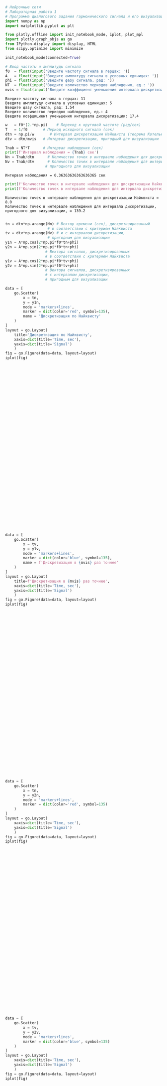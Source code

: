 

```python
# Нейронные сети
# Лабораторная работа 1
# Программа диалогового задания гармонического сигнала и его визуализации
import numpy as np
import matplotlib.pyplot as plt

from plotly.offline import init_notebook_mode, iplot, plot_mpl
import plotly.graph_objs as go
from IPython.display import display, HTML
from scipy.optimize import minimize

init_notebook_mode(connected=True)
```


<script type="text/javascript">window.PlotlyConfig = {MathJaxConfig: 'local'};</script><script type="text/javascript">if (window.MathJax) {MathJax.Hub.Config({SVG: {font: "STIX-Web"}});}</script><script>requirejs.config({paths: { 'plotly': ['https://cdn.plot.ly/plotly-latest.min']},});if(!window._Plotly) {require(['plotly'],function(plotly) {window._Plotly=plotly;});}</script>



```python
# Ввод частоты и амплитуды сигнала
f0  = float(input('Введите частоту сигнала в герцах: '))
A   = float(input('Введите амплитуду сигнала в условных единицах: '))
phi = float(input('Введите фазу сигнала, рад: '))
NT  = float(input('Введите количество периодов наблюдения, ед.: '))
mvis = float(input('Введите коэффициент уменьшения интервала дискретизации: '))
```

    Введите частоту сигнала в герцах: 11
    Введите амплитуду сигнала в условных единицах: 5
    Введите фазу сигнала, рад: 1.54
    Введите количество периодов наблюдения, ед.: 4
    Введите коэффициент уменьшения интервала дискретизации: 17.4
    


```python
w   = f0*(2.*np.pi)    # Переход к круговой частоте (рад/сек)
T   = 1/f0       # Период исходного сигнала (сек)
dtn = np.pi/w       # Интервал дискретизации Найквиста (теорема Котельникова)
dtv = dtn/mvis   # Интервал дискретизации, пригодный для визуализации

Tnab = NT*T      # Интервал наблюдения (сек)
print(f'Интервал наблюдения = {Tnab} сек')
Nn = Tnab/dtn      # Количество точек в интервале наблюдения для дискретизации Найквиста
Nv = Tnab/dtv      # Количество точек в интервале наблюдения для интервала дискретизации, 
                  # пригодного для визуализации

```

    Интервал наблюдения = 0.36363636363636365 сек
    


```python
print(f'Количество точек в интервале наблюдения для дискретизации Найквиста = {Nn}')
print(f'Количество точек в интервале наблюдения для интервала дискретизации, пригодного для визуализации, = {Nv}')
```

    Количество точек в интервале наблюдения для дискретизации Найквиста = 8.0
    Количество точек в интервале наблюдения для интервала дискретизации, пригодного для визуализации, = 139.2
    


```python

tn = dtn*np.arange(Nn) # Вектор времени (сек), дискретизированный
                   # в соответствии с критерием Найквиста
tv = dtv*np.arange(Nv) # и c интервалом дискретизации,
                   # пригодным для визуализации
y1n = A*np.cos(2*np.pi*f0*tn+phi)
y2n = A*np.sin(2*np.pi*f0*tn+phi)
                  # Вектора сигналов, дискретизированных
                  # в соответствии с критерием Найквиста
y1v = A*np.cos(2*np.pi*f0*tv+phi)
y2v = A*np.sin(2*np.pi*f0*tv+phi)
                  # Вектора сигналов, дискретизированных
                  # c интервалом дискретизации,
                  # пригодным для визуализации
```


```python
data = [
    go.Scatter(
        x = tn,
        y = y1n,
        mode = 'markers+lines',
        marker = dict(color='red', symbol=135),
        name = 'Дискретизация по Найквисту'
    )
]
layout = go.Layout(
    title='Дискретизация по Найквисту',
    xaxis=dict(title='Time, sec'),
    yaxis=dict(title='Signal')
    )
fig = go.Figure(data=data, layout=layout)
iplot(fig)
```


<div id="ec073cbd-b74a-4533-8d70-fbab1741c708" style="height: 525px; width: 100%;" class="plotly-graph-div"></div><script type="text/javascript">require(["plotly"], function(Plotly) { window.PLOTLYENV=window.PLOTLYENV || {};window.PLOTLYENV.BASE_URL="https://plot.ly";Plotly.newPlot("ec073cbd-b74a-4533-8d70-fbab1741c708", [{"marker": {"color": "red", "symbol": 135}, "mode": "markers+lines", "name": "\u0414\u0438\u0441\u043a\u0440\u0435\u0442\u0438\u0437\u0430\u0446\u0438\u044f \u043f\u043e \u041d\u0430\u0439\u043a\u0432\u0438\u0441\u0442\u0443", "x": [0.0, 0.045454545454545456, 0.09090909090909091, 0.13636363636363635, 0.18181818181818182, 0.2272727272727273, 0.2727272727272727, 0.3181818181818182], "y": [0.1539572954123306, -0.15395729541233566, 0.15395729541233627, -0.15395729541233688, 0.1539572954123375, -0.1539572954123381, 0.15395729541235648, -0.1539572954123571], "type": "scatter", "uid": "279b94bb-26cc-4cca-ac39-479ede5bc6dc"}], {"title": {"text": "\u0414\u0438\u0441\u043a\u0440\u0435\u0442\u0438\u0437\u0430\u0446\u0438\u044f \u043f\u043e \u041d\u0430\u0439\u043a\u0432\u0438\u0441\u0442\u0443"}, "xaxis": {"title": {"text": "Time, sec"}}, "yaxis": {"title": {"text": "Signal"}}}, {"showLink": false, "linkText": "Export to plot.ly", "plotlyServerURL": "https://plot.ly"})});</script><script type="text/javascript">window.addEventListener("resize", function(){window._Plotly.Plots.resize(document.getElementById("ec073cbd-b74a-4533-8d70-fbab1741c708"));});</script>



```python
data = [
    go.Scatter(
        x = tv,
        y = y1v,
        mode = 'markers+lines',
        marker = dict(color='blue', symbol=135),
        name = f'Дискретизация в {mvis} раз точнее'
    )
]
layout = go.Layout(
    title=f'Дискретизация в {mvis} раз точнее',
    xaxis=dict(title='Time, sec'),
    yaxis=dict(title='Signal')
    )
fig = go.Figure(data=data, layout=layout)
iplot(fig)
```


<div id="9186823e-b2df-4e09-97b6-220793551bea" style="height: 525px; width: 100%;" class="plotly-graph-div"></div><script type="text/javascript">require(["plotly"], function(Plotly) { window.PLOTLYENV=window.PLOTLYENV || {};window.PLOTLYENV.BASE_URL="https://plot.ly";Plotly.newPlot("9186823e-b2df-4e09-97b6-220793551bea", [{"marker": {"color": "blue", "symbol": 135}, "mode": "markers+lines", "name": "\u0414\u0438\u0441\u043a\u0440\u0435\u0442\u0438\u0437\u0430\u0446\u0438\u044f \u0432 17.4 \u0440\u0430\u0437 \u0442\u043e\u0447\u043d\u0435\u0435", "x": [0.0, 0.0026123301985370956, 0.005224660397074191, 0.007836990595611286, 0.010449320794148382, 0.013061650992685478, 0.015673981191222573, 0.01828631138975967, 0.020898641588296765, 0.02351097178683386, 0.026123301985370957, 0.028735632183908053, 0.031347962382445145, 0.033960292580982245, 0.03657262277951934, 0.039184952978056437, 0.04179728317659353, 0.04440961337513062, 0.04702194357366772, 0.049634273772204814, 0.05224660397074191, 0.054858934169279006, 0.057471264367816105, 0.0600835945663532, 0.06269592476489029, 0.06530825496342739, 0.06792058516196449, 0.07053291536050157, 0.07314524555903867, 0.07575757575757577, 0.07836990595611287, 0.08098223615464996, 0.08359456635318706, 0.08620689655172416, 0.08881922675026124, 0.09143155694879834, 0.09404388714733544, 0.09665621734587254, 0.09926854754440963, 0.10188087774294673, 0.10449320794148383, 0.10710553814002091, 0.10971786833855801, 0.11233019853709511, 0.11494252873563221, 0.1175548589341693, 0.1201671891327064, 0.1227795193312435, 0.12539184952978058, 0.12800417972831768, 0.13061650992685478, 0.13322884012539188, 0.13584117032392898, 0.13845350052246608, 0.14106583072100315, 0.14367816091954025, 0.14629049111807735, 0.14890282131661445, 0.15151515151515155, 0.15412748171368865, 0.15673981191222575, 0.15935214211076282, 0.16196447230929992, 0.16457680250783702, 0.16718913270637412, 0.16980146290491122, 0.17241379310344832, 0.17502612330198541, 0.1776384535005225, 0.18025078369905959, 0.18286311389759669, 0.18547544409613378, 0.18808777429467088, 0.19070010449320798, 0.19331243469174508, 0.19592476489028215, 0.19853709508881925, 0.20114942528735635, 0.20376175548589345, 0.20637408568443055, 0.20898641588296765, 0.21159874608150475, 0.21421107628004182, 0.21682340647857892, 0.21943573667711602, 0.22204806687565312, 0.22466039707419022, 0.22727272727272732, 0.22988505747126442, 0.2324973876698015, 0.2351097178683386, 0.2377220480668757, 0.2403343782654128, 0.2429467084639499, 0.245559038662487, 0.2481713688610241, 0.25078369905956116, 0.2533960292580983, 0.25600835945663536, 0.2586206896551725, 0.26123301985370956, 0.26384535005224663, 0.26645768025078376, 0.26907001044932083, 0.27168234064785796, 0.27429467084639503, 0.27690700104493216, 0.2795193312434692, 0.2821316614420063, 0.2847439916405434, 0.2873563218390805, 0.2899686520376176, 0.2925809822361547, 0.2951933124346918, 0.2978056426332289, 0.30041797283176597, 0.3030303030303031, 0.30564263322884017, 0.3082549634273773, 0.31086729362591436, 0.3134796238244515, 0.31609195402298856, 0.31870428422152564, 0.32131661442006276, 0.32392894461859983, 0.32654127481713696, 0.32915360501567403, 0.33176593521421116, 0.33437826541274823, 0.3369905956112853, 0.33960292580982243, 0.3422152560083595, 0.34482758620689663, 0.3474399164054337, 0.35005224660397083, 0.3526645768025079, 0.355276907001045, 0.3578892371995821, 0.36050156739811917, 0.3631138975966563], "y": [0.1539572954123306, -0.7459792724537953, -1.6216638213254664, -2.444627573186196, -3.188115719586386, -3.827957228817151, -4.3433506536958335, -4.7175403931067885, -4.938361421823681, -4.998634779276732, -4.8964009598016585, -4.634983616780451, -4.222881509632489, -3.673492206493056, -3.0046765250913903, -2.238177871991308, -1.3989153576569162, -0.5141736683932623, 0.3872839673219746, 1.2761508803742991, 2.1235297299730354, 2.901871965220284, 3.5858734370995293, 4.1532970442584976, 4.585695668115116, 4.8690118944406375, 4.994035024284024, 4.956700516669848, 4.75822212809409, 4.4050524529215975, 3.9086731475291945, 3.2852216580730413, 2.554966587077001, 1.7416487548380513, 0.8717093779480543, -0.02656954291091628, -0.9239846796365335, -1.791360786018303, -2.60049919409842, -3.325094561669004, -3.941590067158031, -4.42994324925161, -4.774277593567286, -4.963398683092199, -4.991158132174403, -4.85665347245951, -4.5642574924185935, -4.123476076630103, -3.5486391665050654, -2.8584348894189198, -2.075302001857363, -1.2247003984389524, -0.3342834027942318, 0.5670012506172291, 1.4498525163896072, 2.285568624303003, 3.046980182832088, 3.709333464545099, 4.25109515750927, 4.65465241998299, 4.9068854793985075, 4.9995941602631975, 4.929764474424438, 4.699666606765201, 4.316781110784922, 3.793555713470252, 3.14700063580539, 2.3981355851783075, 1.5713063981326578, 0.6933935496224136, -0.2070617396191231, -1.1007853870742377, -1.95872215800081, -2.7529802601831035, -3.457738114802598, -4.050083824025338, -4.5107600439520805, -4.824790046879362, -4.9819646193919604, -4.977173967077643, -4.810573835538484, -4.487580447052725, -4.018694417497899, -3.419159378051027, -2.708466399981017, -1.9097203338377546, -1.0488886635489878, -0.15395729541232034, 0.7459792724537978, 1.6216638213254613, 2.4446275731861853, 3.188115719586383, 3.827957228817155, 4.343350653695833, 4.717540393106792, 4.938361421823681, 4.998634779276732, 4.896400959801658, 4.634983616780452, 4.2228815096324865, 3.673492206493058, 3.0046765250913996, 2.2381778719913106, 1.3989153576569235, 0.5141736683932565, -0.3872839673219671, -1.2761508803743047, -2.1235297299730327, -2.9018719652202747, -3.5858734370995275, -4.153297044258491, -4.585695668115117, -4.869011894440637, -4.994035024284024, -4.956700516669849, -4.7582221280940935, -4.405052452921598, -3.9086731475292025, -3.2852216580730405, -2.5549665870770077, -1.74164875483805, -0.8717093779480573, 0.0265695429108999, 0.9239846796365304, 1.7913607860182832, 2.6004991940984175, 3.3250945616689953, 3.941590067158029, 4.429943249251609, 4.774277593567279, 4.963398683092199, 4.991158132174404, 4.856653472459511, 4.5642574924186015, 4.123476076630095, 3.5486391665050556, 2.858434889418937, 2.075302001857349, 1.2247003984389555, 0.33428340279421714], "type": "scatter", "uid": "dbebb62a-0a05-44ad-869d-6cb4a60deb80"}], {"title": {"text": "\u0414\u0438\u0441\u043a\u0440\u0435\u0442\u0438\u0437\u0430\u0446\u0438\u044f \u0432 17.4 \u0440\u0430\u0437 \u0442\u043e\u0447\u043d\u0435\u0435"}, "xaxis": {"title": {"text": "Time, sec"}}, "yaxis": {"title": {"text": "Signal"}}}, {"showLink": false, "linkText": "Export to plot.ly", "plotlyServerURL": "https://plot.ly"})});</script><script type="text/javascript">window.addEventListener("resize", function(){window._Plotly.Plots.resize(document.getElementById("9186823e-b2df-4e09-97b6-220793551bea"));});</script>



```python
data = [
    go.Scatter(
        x = tn,
        y = y2n,
        mode = 'markers+lines',
        marker = dict(color='red', symbol=135)
    )
]
layout = go.Layout(
    xaxis=dict(title='Time, sec'),
    yaxis=dict(title='Signal')
    )
fig = go.Figure(data=data, layout=layout)
iplot(fig)
```


<div id="9b4d77f8-cc8c-4167-bfe2-227cb9d7eb15" style="height: 525px; width: 100%;" class="plotly-graph-div"></div><script type="text/javascript">require(["plotly"], function(Plotly) { window.PLOTLYENV=window.PLOTLYENV || {};window.PLOTLYENV.BASE_URL="https://plot.ly";Plotly.newPlot("9b4d77f8-cc8c-4167-bfe2-227cb9d7eb15", [{"marker": {"color": "red", "symbol": 135}, "mode": "markers+lines", "x": [0.0, 0.045454545454545456, 0.09090909090909091, 0.13636363636363635, 0.18181818181818182, 0.2272727272727273, 0.2727272727272727, 0.3181818181818182], "y": [4.997629153027395, -4.997629153027395, 4.997629153027395, -4.997629153027395, 4.997629153027395, -4.997629153027395, 4.997629153027395, -4.997629153027395], "type": "scatter", "uid": "4a079dd1-5b09-419b-9f20-58ed08a36576"}], {"xaxis": {"title": {"text": "Time, sec"}}, "yaxis": {"title": {"text": "Signal"}}}, {"showLink": false, "linkText": "Export to plot.ly", "plotlyServerURL": "https://plot.ly"})});</script><script type="text/javascript">window.addEventListener("resize", function(){window._Plotly.Plots.resize(document.getElementById("9b4d77f8-cc8c-4167-bfe2-227cb9d7eb15"));});</script>



```python
data = [
    go.Scatter(
        x = tv,
        y = y2v,
        mode = 'markers+lines',
        marker = dict(color='blue', symbol=135)
    )
]
layout = go.Layout(
    xaxis=dict(title='Time, sec'),
    yaxis=dict(title='Signal')
    )
fig = go.Figure(data=data, layout=layout)
iplot(fig)
```


<div id="2b7a1fe6-5ad3-4cd7-b9f0-1f99e0de2d6d" style="height: 525px; width: 100%;" class="plotly-graph-div"></div><script type="text/javascript">require(["plotly"], function(Plotly) { window.PLOTLYENV=window.PLOTLYENV || {};window.PLOTLYENV.BASE_URL="https://plot.ly";Plotly.newPlot("2b7a1fe6-5ad3-4cd7-b9f0-1f99e0de2d6d", [{"marker": {"color": "blue", "symbol": 135}, "mode": "markers+lines", "x": [0.0, 0.0026123301985370956, 0.005224660397074191, 0.007836990595611286, 0.010449320794148382, 0.013061650992685478, 0.015673981191222573, 0.01828631138975967, 0.020898641588296765, 0.02351097178683386, 0.026123301985370957, 0.028735632183908053, 0.031347962382445145, 0.033960292580982245, 0.03657262277951934, 0.039184952978056437, 0.04179728317659353, 0.04440961337513062, 0.04702194357366772, 0.049634273772204814, 0.05224660397074191, 0.054858934169279006, 0.057471264367816105, 0.0600835945663532, 0.06269592476489029, 0.06530825496342739, 0.06792058516196449, 0.07053291536050157, 0.07314524555903867, 0.07575757575757577, 0.07836990595611287, 0.08098223615464996, 0.08359456635318706, 0.08620689655172416, 0.08881922675026124, 0.09143155694879834, 0.09404388714733544, 0.09665621734587254, 0.09926854754440963, 0.10188087774294673, 0.10449320794148383, 0.10710553814002091, 0.10971786833855801, 0.11233019853709511, 0.11494252873563221, 0.1175548589341693, 0.1201671891327064, 0.1227795193312435, 0.12539184952978058, 0.12800417972831768, 0.13061650992685478, 0.13322884012539188, 0.13584117032392898, 0.13845350052246608, 0.14106583072100315, 0.14367816091954025, 0.14629049111807735, 0.14890282131661445, 0.15151515151515155, 0.15412748171368865, 0.15673981191222575, 0.15935214211076282, 0.16196447230929992, 0.16457680250783702, 0.16718913270637412, 0.16980146290491122, 0.17241379310344832, 0.17502612330198541, 0.1776384535005225, 0.18025078369905959, 0.18286311389759669, 0.18547544409613378, 0.18808777429467088, 0.19070010449320798, 0.19331243469174508, 0.19592476489028215, 0.19853709508881925, 0.20114942528735635, 0.20376175548589345, 0.20637408568443055, 0.20898641588296765, 0.21159874608150475, 0.21421107628004182, 0.21682340647857892, 0.21943573667711602, 0.22204806687565312, 0.22466039707419022, 0.22727272727272732, 0.22988505747126442, 0.2324973876698015, 0.2351097178683386, 0.2377220480668757, 0.2403343782654128, 0.2429467084639499, 0.245559038662487, 0.2481713688610241, 0.25078369905956116, 0.2533960292580983, 0.25600835945663536, 0.2586206896551725, 0.26123301985370956, 0.26384535005224663, 0.26645768025078376, 0.26907001044932083, 0.27168234064785796, 0.27429467084639503, 0.27690700104493216, 0.2795193312434692, 0.2821316614420063, 0.2847439916405434, 0.2873563218390805, 0.2899686520376176, 0.2925809822361547, 0.2951933124346918, 0.2978056426332289, 0.30041797283176597, 0.3030303030303031, 0.30564263322884017, 0.3082549634273773, 0.31086729362591436, 0.3134796238244515, 0.31609195402298856, 0.31870428422152564, 0.32131661442006276, 0.32392894461859983, 0.32654127481713696, 0.32915360501567403, 0.33176593521421116, 0.33437826541274823, 0.3369905956112853, 0.33960292580982243, 0.3422152560083595, 0.34482758620689663, 0.3474399164054337, 0.35005224660397083, 0.3526645768025079, 0.355276907001045, 0.3578892371995821, 0.36050156739811917, 0.3631138975966563], "y": [4.997629153027395, 4.944038321561566, 4.729715261049452, 4.361627681086244, 3.8517422237899286, 3.216635424530812, 2.4769548035925038, 1.6567476088426525, 0.782679032198762, -0.11683468408420822, -1.0125500683192907, -1.875347133779988, -2.677176078558156, -3.3919691933793823, -3.996488330968168, -4.4710803854693175, -4.800316221053737, -4.973492277940222, -4.9849785484649125, -4.834401610387774, -4.526656766966173, -4.07174889911799, -3.4844672036200897, -2.783904391704864, -1.992835979058551, -1.1369798466972005, -0.24416014462738891, 0.6565972799554242, 1.5360085220192459, 2.3654836475886745, 3.118056161422404, 3.7692596961907276, 4.2979234217142706, 4.68686031526128, 4.92342591702134, 4.999929405440591, 4.913883628231032, 4.668085960467725, 4.270527361051966, 3.734132584143098, 3.0763399913665515, 2.3185346252342423, 1.4853529747374417, 0.6038820353998154, -0.29722129740199565, -1.1886618730517853, -2.0414586801845225, -2.827887028411709, -3.522379886659903, -4.102359075331247, -4.548969289969633, -4.847691093094059, -4.9888129456431125, -4.967746932141219, -4.785177915262788, -4.4470412707329, -3.964329926409826, -3.3527369787691153, -2.6321455054387166, -1.8259821601391655, -0.9604555648587159, -0.06370425937197369, 0.8351180914713436, 1.7067904924905288, 2.5229746018480825, 3.2571360193883843, 3.8854069282689645, 4.387362045136177, 4.746682652462388, 4.951687125146542, 4.995710703792395, 4.877322168116827, 4.6003703663679785, 4.173859088067322, 3.6116543480019474, 2.9320335977557113, 2.157091520053199, 1.3120217237278666, 0.4242976916349189, -0.47722039085164475, -1.3632238894739777, -2.20490855393825, -2.9749109530826665, -3.6481980685655913, -4.202881126105504, -4.6209272063652564, -4.8887455007883585, -4.997629153027396, -4.944038321561566, -4.729715261049454, -4.36162768108625, -3.8517422237899304, -3.2166354245308075, -2.476954803592504, -1.6567476088426427, -0.7826790321987608, 0.11683468408420072, 1.0125500683192918, 1.8753471337799832, 2.677176078558161, 3.39196919337938, 3.9964883309681603, 4.471080385469316, 4.800316221053734, 4.973492277940222, 4.984978548464913, 4.834401610387772, 4.526656766966174, 4.071748899117997, 3.484467203620092, 2.7839043917048736, 1.9928359790585495, 1.1369798466972079, 0.24416014462738753, -0.6565972799554212, -1.5360085220192345, -2.3654836475886714, -3.1180561614223947, -3.769259696190729, -4.297923421714266, -4.68686031526128, -4.923425917021339, -4.999929405440591, -4.913883628231033, -4.668085960467733, -4.270527361051967, -3.734132584143106, -3.0763399913665532, -2.318534625234245, -1.4853529747374616, -0.6038820353998186, 0.2972212974019749, 1.1886618730517822, 2.0414586801845034, 2.8278870284117215, 3.522379886659914, 4.102359075331235, 4.548969289969639, 4.847691093094058, 4.988812945643113], "type": "scatter", "uid": "b67166f8-19a6-4b28-ad8b-3a7f16906609"}], {"xaxis": {"title": {"text": "Time, sec"}}, "yaxis": {"title": {"text": "Signal"}}}, {"showLink": false, "linkText": "Export to plot.ly", "plotlyServerURL": "https://plot.ly"})});</script><script type="text/javascript">window.addEventListener("resize", function(){window._Plotly.Plots.resize(document.getElementById("2b7a1fe6-5ad3-4cd7-b9f0-1f99e0de2d6d"));});</script>

